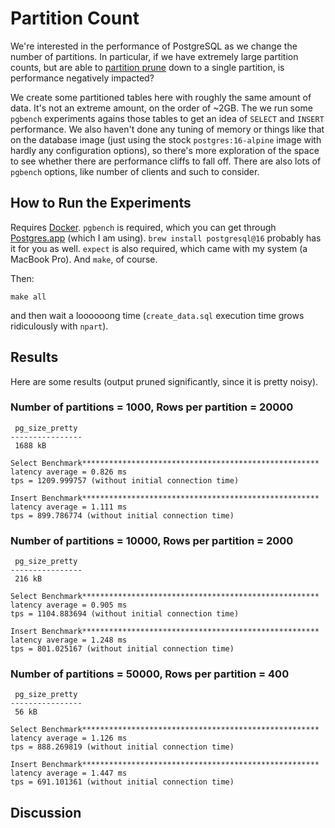 # Partition Count

We're interested in the performance of PostgreSQL as we change the number of
partitions. In particular, if we have extremely large partition counts, but
are able to [partition prune](https://www.postgresql.org/docs/current/ddl-partitioning.html#DDL-PARTITION-PRUNING)
down to a single partition, is performance negatively impacted?

We create some partitioned tables here with roughly the same amount of
data. It's not an extreme amount, on the order of ~2GB. The we run some
`pgbench` experiments agains those tables to get an idea of `SELECT` and
`INSERT` performance. We also haven't done any tuning of memory or things
like that on the database image (just using the stock `postgres:16-alpine`
image with hardly any configuration options), so there's more exploration
of the space to see whether there are performance cliffs to fall off. There
are also lots of `pgbench` options, like number of clients and such to
consider.

## How to Run the Experiments

Requires [Docker](https://docs.docker.com/desktop/install/mac-install/).
`pgbench` is required, which you can get through [Postgres.app](https://postgresapp.com/)
(which I am using). `brew install postgresql@16` probably has it for you as
well. `expect` is also required, which came with my system (a MacBook Pro).
And `make`, of course.

Then:

```
make all
```

and then wait a loooooong time (`create_data.sql` execution time grows
ridiculously with `npart`).

## Results

Here are some results (output pruned significantly, since it is pretty
noisy).

### Number of partitions = 1000, Rows per partition = 20000

```
 pg_size_pretty 
----------------
 1688 kB

Select Benchmark*****************************************************
latency average = 0.826 ms
tps = 1209.999757 (without initial connection time)

Insert Benchmark*****************************************************
latency average = 1.111 ms
tps = 899.786774 (without initial connection time)
```

### Number of partitions = 10000, Rows per partition = 2000

```
 pg_size_pretty 
----------------
 216 kB

Select Benchmark*****************************************************
latency average = 0.905 ms
tps = 1104.883694 (without initial connection time)

Insert Benchmark*****************************************************
latency average = 1.248 ms
tps = 801.025167 (without initial connection time)
```

### Number of partitions = 50000, Rows per partition = 400

```
 pg_size_pretty 
----------------
 56 kB

Select Benchmark*****************************************************
latency average = 1.126 ms
tps = 888.269819 (without initial connection time)

Insert Benchmark*****************************************************
latency average = 1.447 ms
tps = 691.101361 (without initial connection time)
```

## Discussion



